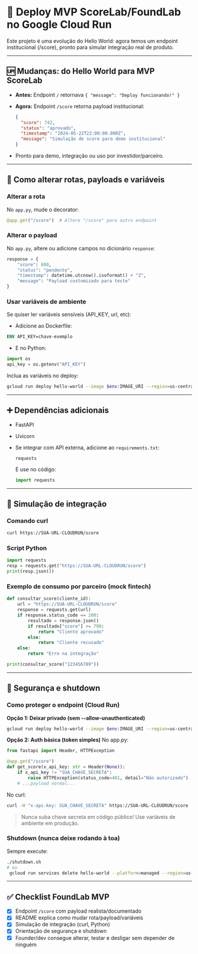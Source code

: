 # 🚀 Deploy MVP ScoreLab/FoundLab no Google Cloud Run

Este projeto é uma evolução do Hello World: agora temos um endpoint institucional (/score), pronto para simular integração real de produto.

---

## 🆙 Mudanças: do Hello World para MVP ScoreLab

* **Antes:** Endpoint `/` retornava `{ "message": "Deploy funcionando!" }`
* **Agora:** Endpoint `/score` retorna payload institucional:

  ```json
  {
    "score": 742,
    "status": "aprovado",
    "timestamp": "2024-05-22T22:00:00.000Z",
    "message": "Simulação de score para demo institucional"
  }
  ```

* Pronto para demo, integração ou uso por investidor/parceiro.

---

## 🔄 Como alterar rotas, payloads e variáveis

### Alterar a rota

No `app.py`, mude o decorator:

```python
@app.get("/score")  # Altere "/score" para outro endpoint
```

### Alterar o payload

No `app.py`, altere ou adicione campos no dicionário `response`:

```python
response = {
    "score": 800,
    "status": "pendente",
    "timestamp": datetime.utcnow().isoformat() + "Z",
    "message": "Payload customizado para teste"
}
```

### Usar variáveis de ambiente

Se quiser ler variáveis sensíveis (API\_KEY, url, etc):

* Adicione ao Dockerfile:

```dockerfile
ENV API_KEY=chave-exemplo
```

* E no Python:

```python
import os
api_key = os.getenv("API_KEY")
```

Inclua as variáveis no deploy:

```sh
gcloud run deploy hello-world --image $env:IMAGE_URI --region=us-central1 --allow-unauthenticated --set-env-vars API_KEY=chave-exemplo
```

---

## ➕ Dependências adicionais

* FastAPI
* Uvicorn
* Se integrar com API externa, adicione ao `requirements.txt`:

  ```
  requests
  ```

  E use no código:

  ```python
  import requests
  ```

---

## 🔗 Simulação de integração

### Comando curl

```sh
curl https://SUA-URL-CLOUDRUN/score
```

### Script Python

```python
import requests
resp = requests.get("https://SUA-URL-CLOUDRUN/score")
print(resp.json())
```

### Exemplo de consumo por parceiro (mock fintech)

```python
def consultar_score(cliente_id):
    url = "https://SUA-URL-CLOUDRUN/score"
    response = requests.get(url)
    if response.status_code == 200:
        resultado = response.json()
        if resultado["score"] >= 700:
            return "Cliente aprovado"
        else:
            return "Cliente recusado"
    else:
        return "Erro na integração"

print(consultar_score("123456789"))
```

---

## 🔐 Segurança e shutdown

### Como proteger o endpoint (Cloud Run)

**Opção 1: Deixar privado (sem --allow-unauthenticated)**

```sh
gcloud run deploy hello-world --image $env:IMAGE_URI --region=us-central1
```

**Opção 2: Auth básica (token simples)**
No app.py:

```python
from fastapi import Header, HTTPException

@app.get("/score")
def get_score(x_api_key: str = Header(None)):
    if x_api_key != "SUA_CHAVE_SECRETA":
        raise HTTPException(status_code=401, detail="Não autorizado")
    # ...payload normal...
```

No curl:

```sh
curl -H "x-api-key: SUA_CHAVE_SECRETA" https://SUA-URL-CLOUDRUN/score
```

> Nunca suba chave secreta em código público! Use variáveis de ambiente em produção.

### Shutdown (nunca deixe rodando à toa)

Sempre execute:

```sh
./shutdown.sh
# ou
 gcloud run services delete hello-world --platform=managed --region=us-central1 -q
```

---

## ✅ Checklist FoundLab MVP

* [x] Endpoint `/score` com payload realista/documentado
* [x] README explica como mudar rota/payload/variáveis
* [x] Simulação de integração (curl, Python)
* [x] Orientação de segurança e shutdown
* [x] Founder/dev consegue alterar, testar e desligar sem depender de ninguém

